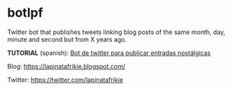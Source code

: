 # botlpf

Twitter bot that publishes tweets linking blog posts of the same month, day, minute and second but from X years ago.

**TUTORIAL** (spanish): [Bot de twitter para publicar entradas nostálgicas](https://danimaeztu.com/?p=444)

Blog: https://lapinatafrikie.blogspot.com/

Twitter: https://twitter.com/lapinatafrikie
